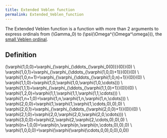 ```yaml
---
title: Extended Veblen function
permalink: Extended_Veblen_function
---
```












The Extended Veblen function is a function with more than 2 arguments to
express ordinals from \(\Gamma_0\) to
\(\psi(\Omega^{\Omega^\omega})\), the [small Veblen
ordinal](Madore%27s_%CF%88_function#Small_Veblen_ordinal "Madore's ψ function").

## Definition

\(\varphi(1,0,0)=\varphi_{\varphi_{\ddots_{\varphi_0(0)}}(0)}(0)
\\
\varphi(1,0,1)=\varphi_{\varphi_{\ddots_{\varphi(1,0,0)+1}}(0)}(0)
\\
\varphi(1,0,n+1)=\varphi_{\varphi_{\ddots_{\varphi(1,0,n)+1}}(0)}(0)
\\ \varphi(1,1,0)=\varphi(1,0,\varphi(1,0,\varphi(1,0,\cdots)))
\\
\varphi(1,1,1)=\varphi_{\varphi_{\ddots_{\varphi(1,1,0)+1}}(0)}(0)
\\ \varphi(1,2,0)=\varphi(1,1,\varphi(1,1,\varphi(1,1,\cdots)))
\\ \varphi(1,n+1,0)=\varphi(1,n,\varphi(1,n,\varphi(1,n,\cdots)))
\\ \varphi(2,0,0)=\varphi(1,\varphi(1,\varphi(1,\cdots,0),0),0)
\\
\varphi(2,0,1)=\varphi_{\varphi_{\ddots_{\varphi(2,0,0)+1}}(0)}(0)
\\ \varphi(2,1,0)=\varphi(2,0,\varphi(2,0,\varphi(2,0,\cdots)))
\\ \varphi(3,0,0)=\varphi(2,\varphi(2,\varphi(2,\cdots,0),0),0)
\\ \varphi(n+1,0,0)=\varphi(n,\varphi(n,\varphi(n,\cdots,0),0),0)
\\
\varphi(1,0,0,0)=\varphi(\varphi(\varphi(\cdots,0,0),0,0),0,0)\)


